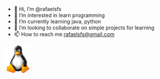 - 👋 Hi, I’m @rafaelsfs
- 👀 I’m interested in learn programming
- 🌱 I’m currently learning java, python
- 💞️ I’m looking to collaborate on simple projects for learning
- 📫 How to reach me rafaelsfs@gmail.com


![tux](https://github.com/rafaelsfs/public_html/blob/master/Tux.png)

<!---
rafaelsfs/rafaelsfs is a ✨ special ✨ repository because its `README.md` (this file) appears on your GitHub profile.
You can click the Preview link to take a look at your changes.
--->
